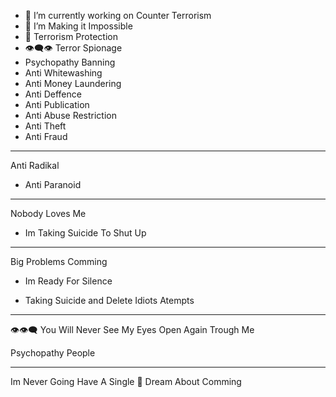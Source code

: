 



- 🔭 I’m currently working on Counter Terrorism
- 🌱 I’m Making it Impossible
- 🍌 Terrorism Protection
- 👁️‍🗨️👁️ Terror Spionage
- Psychopathy Banning
- Anti Whitewashing
- Anti Money Laundering
- Anti Deffence
- Anti Publication
- Anti Abuse Restriction
- Anti Theft 
- Anti Fraud

---

Anti Radikal 
- Anti Paranoid


------

Nobody Loves Me 

- Im Taking Suicide To Shut Up 


---------

Big Problems Comming 

- Im Ready For Silence 

- Taking Suicide and Delete Idiots Atempts 

----------

👁️👁️‍🗨️ You Will Never See My Eyes Open Again Trough Me 

Psychopathy People

--------

Im Never Going Have A Single 🧠 Dream About Comming 
